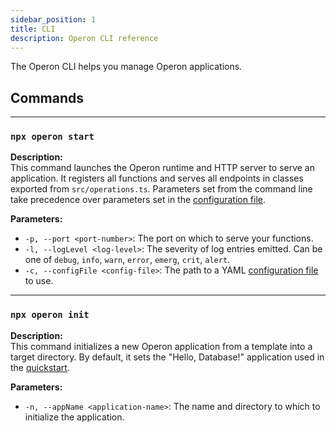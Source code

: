 ```yaml
---
sidebar_position: 1
title: CLI
description: Operon CLI reference
---
```


The Operon CLI helps you manage Operon applications.

## Commands

---

### `npx operon start`

**Description:**  
This command launches the Operon runtime and HTTP server to serve an application.
It registers all functions and serves all endpoints in classes exported from `src/operations.ts`.
Parameters set from the command line take precedence over parameters set in the [configuration file](./configuration).

**Parameters:**  
- `-p, --port <port-number>`: The port on which to serve your functions.
- `-l, --logLevel <log-level>`: The severity of log entries emitted. Can be one of `debug`, `info`, `warn`, `error`, `emerg`, `crit`, `alert`.
- `-c, --configFile <config-file>`: The path to a YAML [configuration file](./configuration) to use.

---

### `npx operon init`

**Description:**  
This command initializes a new Operon application from a template into a target directory. By default, it sets the "Hello, Database!" application used in the [quickstart](../getting-started/quickstart).

**Parameters:**  
- `-n, --appName <application-name>`: The name and directory to which to initialize the application.

